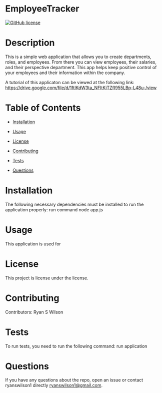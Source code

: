 # EmployeeTracker
  [![GitHub license](https://img.shields.io/badge/license-MIT-blue.svg)](https://github.com/ryanswilson1/EmployeeTracker)
  
  # Description
  This is a simple web application that allows you to create departments, roles, and employees.  From there you can view employees, their salaries, and their perspective department.  This app helps keep positive control of your employees and their information within the company.

  A tutorial of this applicaton can be viewed at the following link: https://drive.google.com/file/d/1ftIKdW3ta_NFltKiTZfI955LBp-L48u-/view
  
  # Table of Contents 
  
  * [Installation](#installation)
  
  * [Usage](#usage)
  
  * [License](#license)
  
  * [Contributing](#contributing)
  
  * [Tests](#tests)
  
  * [Questions](#questions)
  
  # Installation
  The following necessary dependencies must be installed to run the application properly: run command node app.js
  
  # Usage
  ​This application is used for 
  
  # License
  This project is license under the  license.
  
  # Contributing
  ​Contributors: Ryan S Wilson
  
  # Tests
  To run tests, you need to run the following command: run application
  
  # Questions
  If you have any questions about the repo, open an issue or contact ryanswilson1 directly ryanswilson1@gmail.com.
  
